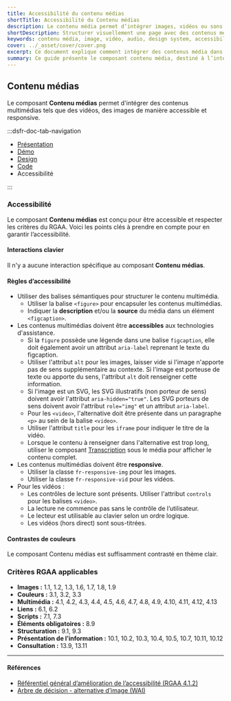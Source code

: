 ```yaml
---
title: Accessibilité du contenu médias
shortTitle: Accessibilité du Contenu médias
description: Le contenu média permet d’intégrer images, vidéos ou sons dans une page tout en respectant des règles éditoriales claires.
shortDescription: Structurer visuellement une page avec des contenus média.
keywords: contenu média, image, vidéo, audio, design system, accessibilité, UX, UI, droits d’auteur, visuel, éditorial
cover: ../_asset/cover/cover.png
excerpt: Ce document explique comment intégrer des contenus média dans une page de manière cohérente et responsable, tout en respectant les droits et les bonnes pratiques éditoriales.
summary: Ce guide présente le composant contenu média, destiné à l’intégration d’éléments visuels ou sonores comme des images, vidéos ou fichiers audio dans les pages d’un site. Il précise les conditions d’usage, notamment en matière de droits, et rappelle les règles éditoriales à suivre pour assurer la clarté du message, l’unité graphique et l’accessibilité. Il s’adresse aux équipes éditoriales et de conception souhaitant enrichir leurs pages sans compromettre la cohérence visuelle ni l’expérience utilisateur.
---
```


## Contenu médias

Le composant **Contenu médias** permet d'intégrer des contenus multimédias tels que des vidéos, des images de manière accessible et responsive.

:::dsfr-doc-tab-navigation

- [Présentation](../index.md)
- [Démo](../demo/index.md)
- [Design](../design/index.md)
- [Code](../code/index.md)
- Accessibilité

:::

### Accessibilité

Le composant **Contenu médias** est conçu pour être accessible et respecter les critères du RGAA. Voici les points clés à prendre en compte pour en garantir l’accessibilité.

#### Interactions clavier

Il n'y a aucune interaction spécifique au composant **Contenu médias**.

#### Règles d’accessibilité

- Utiliser des balises sémantiques pour structurer le contenu multimédia.
  - Utiliser la balise `<figure>` pour encapsuler les contenus multimédias.
  - Indiquer la **description** et/ou la **source** du média dans un élément `<figcaption>`.
- Les contenus multimédias doivent être **accessibles** aux technologies d'assistance.
  - Si la `figure` possède une légende dans une balise `figcaption`, elle doit également avoir un attribut `aria-label` reprenant le texte du figcaption.
  - Utiliser l'attribut `alt` pour les images, laisser vide si l'image n'apporte pas de sens supplémentaire au contexte. Si l'image est porteuse de texte ou apporte du sens, l'attribut `alt` doit renseigner cette information.
  - Si l'image est un SVG, les SVG illustratifs (non porteur de sens) doivent avoir l'attribut `aria-hidden="true"`. Les SVG porteurs de sens doivent avoir l'attribut `role="img"` et un attribut `aria-label`.
  - Pour les `<video>`, l'alternative doit être présente dans un paragraphe `<p>` au sein de la balise `<video>`.
  - Utiliser l'attribut `title` pour les `iframe` pour indiquer le titre de la vidéo.
  - Lorsque le contenu à renseigner dans l'alternative est trop long, utiliser le composant [Transcription](../../../../transcription/_part/doc/code/index.md) sous le média pour afficher le contenu complet.
- Les contenus multimédias doivent être **responsive**.
  - Utiliser la classe `fr-responsive-img` pour les images.
  - Utiliser la classe `fr-responsive-vid` pour les vidéos.
- Pour les vidéos :
  - Les contrôles de lecture sont présents. Utiliser l'attribut `controls` pour les balises `<video>`.
  - La lecture ne commence pas sans le contrôle de l’utilisateur.
  - Le lecteur est utilisable au clavier selon un ordre logique.
  - Les vidéos (hors direct) sont sous-titrées.

#### Contrastes de couleurs

Le composant Contenu médias est suffisamment contrasté en thème clair.

### Critères RGAA applicables

- **Images&nbsp;:** 1.1, 1.2, 1.3, 1.6, 1.7, 1.8, 1.9
- **Couleurs&nbsp;:** 3.1, 3.2, 3.3
- **Multimédia&nbsp;:** 4.1, 4.2, 4.3, 4.4, 4.5, 4.6, 4.7, 4.8, 4.9, 4.10, 4.11, 4.12, 4.13
- **Liens&nbsp;:** 6.1, 6.2
- **Scripts&nbsp;:** 7.1, 7.3
- **Éléments obligatoires&nbsp;:** 8.9
- **Structuration&nbsp;:** 9.1, 9.3
- **Présentation de l’information&nbsp;:** 10.1, 10.2, 10.3, 10.4, 10.5, 10.7, 10.11, 10.12
- **Consultation&nbsp;:** 13.9, 13.11

---

#### Références

- [Référentiel général d’amélioration de l’accessibilité (RGAA 4.1.2)](https://accessibilite.numerique.gouv.fr/methode/criteres-et-tests/)
- [Arbre de décision - alternative d’image (WAI)](https://www.w3.org/WAI/tutorials/images/decision-tree/)

